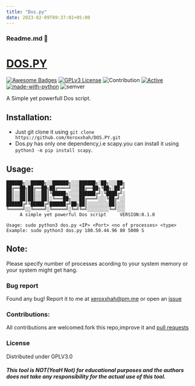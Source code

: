 ```yaml
---
title: "Dos.py"
date: 2023-02-09T09:37:01+05:00
---
```



### Readme.md 👋
# [DOS.PY](https://github.com/Xeroxxhah/DOS.PY)
[![Awesome Badges](https://img.shields.io/badge/badges-awesome-green.svg)](https://github.com/Justaus3r/Penta)
[![GPLv3 License](https://img.shields.io/badge/License-GPL%20v3-yellow.svg)](https://opensource.org/licenses/)
![Contribution](https://img.shields.io/badge/Contributions-Welcome-<brightgreen>)
[![Active](http://img.shields.io/badge/Status-Active-green.svg)](https://github.com/Justaus3r)
[![made-with-python](https://img.shields.io/badge/Made%20with-Python-1f425f.svg)](https://www.python.org/)
![semver](https://badgen.net/badge/Semantic-Version/0.1.0/purple)

A Simple yet powerfull Dos script.

## Installation:
- Just git clone it using ```git clone https://github.com/Xeroxxhah/DOS.PY.git```
- Dos.py has only one dependency,i.e scapy.you can install it using ```python3 -m pip install scapy```. 
## Usage:
```
██████╗░░█████╗░░██████╗░░░██████╗░██╗░░░██╗
██╔══██╗██╔══██╗██╔════╝░░░██╔══██╗╚██╗░██╔╝
██║░░██║██║░░██║╚█████╗░░░░██████╔╝░╚████╔╝░
██║░░██║██║░░██║░╚═══██╗░░░██╔═══╝░░░╚██╔╝░░
██████╔╝╚█████╔╝██████╔╝██╗██║░░░░░░░░██║░░░
╚═════╝░░╚════╝░╚═════╝░╚═╝╚═╝░░░░░░░░╚═╝░░░
     A simple yet powerful Dos script     VERSION:0.1.0 
    
Usage: sudo python3 dos.py <IP> <Port> <no of processes> <type>
Example: sudo python3 dos.py 180.50.44.96 80 5000 S
```
## Note:
Please specify number of processes acording to your system memory or your system might get hang.

### Bug report
Found any bug!
Report it to me at xeroxxhah@pm.me
or open an [issue](https://github.com/Xeroxxhah/DOS.PY/issues)
### Contributions:
All contributions are welcomed.fork this repo,improve it and [pull requests](https://github.com/Justaus3r/DOS.PY/pulls)
### License
Distributed under GPLV3.0
 
 #### _This tool is **NOT(YeaH Not)** for educational purposes and the authors does not take any responsibility for the actual use of this tool._